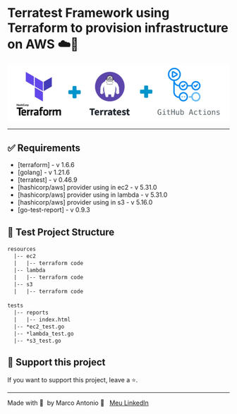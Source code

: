 # Terratest Framework using Terraform to provision infrastructure on AWS ☁️👷

<div align="center"><img width="800px"  src="https://github.com/mrk-qa/infra-test-terratest/blob/90c550725f6e592cdec0679a1cf7a2ba1045c17b/assets/terraform_terratest_githubactions.png">
</div>

------

## ✅ Requirements

- [terraform] - v 1.6.6
- [golang] - v 1.21.6
- [terratest] - v 0.46.9
- [hashicorp/aws] provider using in ec2 - v 5.31.0
- [hashicorp/aws] provider using in lambda - v 5.31.0
- [hashicorp/aws] provider using in s3 - v 5.16.0
- [go-test-report] - v 0.9.3

## 📑 Test Project Structure

```
resources
  |-- ec2
  |   |-- terraform code
  |-- lambda
  |   |-- terraform code
  |-- s3
  |   |-- terraform code
   
tests
  |-- reports
  |   |-- index.html
  |-- *ec2_test.go
  |-- *lambda_test.go
  |-- *s3_test.go
```

## 🔮 Support this project  

If you want to support this project, leave a ⭐.  

---  

Made with 💙 &nbsp;by Marco Antonio 👋 &nbsp; [Meu LinkedIn](https://www.linkedin.com/in/mrk-silva/)  